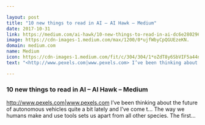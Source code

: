 ```yaml
---

layout: post
title: "10 new things to read in AI – AI Hawk – Medium"
date: 2017-10-31
link: https://medium.com/ai-hawk/10-new-things-to-read-in-ai-dc6e2802962f?source=rss------machine_learning-5
image: https://cdn-images-1.medium.com/max/1200/0*ujfWbyCpQGUEzeKN.
domain: medium.com
name: Medium
icon: https://cdn-images-1.medium.com/fit/c/304/304/1*oZdT8y6SbVIF5a44nk80UQ.jpeg
text: "<http://www.pexels.com|www.pexels.com> I’ve been thinking about the future of autonomous vehicles quite a bit lately and I’ve come t… The way we humans make and use tools sets us apart from all other species. The first…"

---
```


### 10 new things to read in AI – AI Hawk – Medium

<http://www.pexels.com|www.pexels.com> I’ve been thinking about the future of autonomous vehicles quite a bit lately and I’ve come t… The way we humans make and use tools sets us apart from all other species. The first…